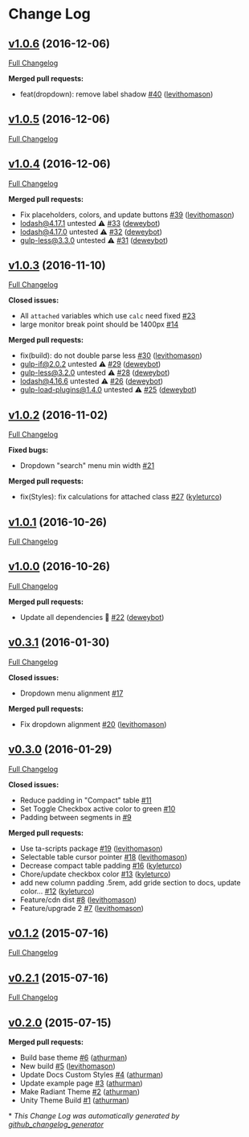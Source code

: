 # Change Log

## [v1.0.6](https://github.com/TechnologyAdvice/radiant/tree/v1.0.6) (2016-12-06)
[Full Changelog](https://github.com/TechnologyAdvice/radiant/compare/v1.0.5...v1.0.6)

**Merged pull requests:**

- feat\(dropdown\): remove label shadow [\#40](https://github.com/TechnologyAdvice/radiant/pull/40) ([levithomason](https://github.com/levithomason))

## [v1.0.5](https://github.com/TechnologyAdvice/radiant/tree/v1.0.5) (2016-12-06)
[Full Changelog](https://github.com/TechnologyAdvice/radiant/compare/v1.0.4...v1.0.5)

## [v1.0.4](https://github.com/TechnologyAdvice/radiant/tree/v1.0.4) (2016-12-06)
[Full Changelog](https://github.com/TechnologyAdvice/radiant/compare/v1.0.3...v1.0.4)

**Merged pull requests:**

- Fix placeholders, colors, and update buttons [\#39](https://github.com/TechnologyAdvice/radiant/pull/39) ([levithomason](https://github.com/levithomason))
- lodash@4.17.1 untested ⚠️ [\#33](https://github.com/TechnologyAdvice/radiant/pull/33) ([deweybot](https://github.com/deweybot))
- lodash@4.17.0 untested ⚠️ [\#32](https://github.com/TechnologyAdvice/radiant/pull/32) ([deweybot](https://github.com/deweybot))
- gulp-less@3.3.0 untested ⚠️ [\#31](https://github.com/TechnologyAdvice/radiant/pull/31) ([deweybot](https://github.com/deweybot))

## [v1.0.3](https://github.com/TechnologyAdvice/radiant/tree/v1.0.3) (2016-11-10)
[Full Changelog](https://github.com/TechnologyAdvice/radiant/compare/v1.0.2...v1.0.3)

**Closed issues:**

- All `attached` variables which use `calc` need fixed [\#23](https://github.com/TechnologyAdvice/radiant/issues/23)
- large monitor break point should be 1400px [\#14](https://github.com/TechnologyAdvice/radiant/issues/14)

**Merged pull requests:**

- fix\(build\): do not double parse less [\#30](https://github.com/TechnologyAdvice/radiant/pull/30) ([levithomason](https://github.com/levithomason))
- gulp-if@2.0.2 untested ⚠️ [\#29](https://github.com/TechnologyAdvice/radiant/pull/29) ([deweybot](https://github.com/deweybot))
- gulp-less@3.2.0 untested ⚠️ [\#28](https://github.com/TechnologyAdvice/radiant/pull/28) ([deweybot](https://github.com/deweybot))
- lodash@4.16.6 untested ⚠️ [\#26](https://github.com/TechnologyAdvice/radiant/pull/26) ([deweybot](https://github.com/deweybot))
- gulp-load-plugins@1.4.0 untested ⚠️ [\#25](https://github.com/TechnologyAdvice/radiant/pull/25) ([deweybot](https://github.com/deweybot))

## [v1.0.2](https://github.com/TechnologyAdvice/radiant/tree/v1.0.2) (2016-11-02)
[Full Changelog](https://github.com/TechnologyAdvice/radiant/compare/v1.0.1...v1.0.2)

**Fixed bugs:**

- Dropdown "search" menu min width [\#21](https://github.com/TechnologyAdvice/radiant/issues/21)

**Merged pull requests:**

- fix\(Styles\): fix calculations for attached class [\#27](https://github.com/TechnologyAdvice/radiant/pull/27) ([kyleturco](https://github.com/kyleturco))

## [v1.0.1](https://github.com/TechnologyAdvice/radiant/tree/v1.0.1) (2016-10-26)
[Full Changelog](https://github.com/TechnologyAdvice/radiant/compare/v1.0.0...v1.0.1)

## [v1.0.0](https://github.com/TechnologyAdvice/radiant/tree/v1.0.0) (2016-10-26)
[Full Changelog](https://github.com/TechnologyAdvice/radiant/compare/v0.3.1...v1.0.0)

**Merged pull requests:**

- Update all dependencies 🌴 [\#22](https://github.com/TechnologyAdvice/radiant/pull/22) ([deweybot](https://github.com/deweybot))

## [v0.3.1](https://github.com/TechnologyAdvice/radiant/tree/v0.3.1) (2016-01-30)
[Full Changelog](https://github.com/TechnologyAdvice/radiant/compare/v0.3.0...v0.3.1)

**Closed issues:**

- Dropdown menu alignment [\#17](https://github.com/TechnologyAdvice/radiant/issues/17)

**Merged pull requests:**

- Fix dropdown alignment [\#20](https://github.com/TechnologyAdvice/radiant/pull/20) ([levithomason](https://github.com/levithomason))

## [v0.3.0](https://github.com/TechnologyAdvice/radiant/tree/v0.3.0) (2016-01-29)
[Full Changelog](https://github.com/TechnologyAdvice/radiant/compare/v0.1.2...v0.3.0)

**Closed issues:**

- Reduce padding in "Compact" table [\#11](https://github.com/TechnologyAdvice/radiant/issues/11)
- Set Toggle Checkbox active color to green [\#10](https://github.com/TechnologyAdvice/radiant/issues/10)
- Padding between segments in  [\#9](https://github.com/TechnologyAdvice/radiant/issues/9)

**Merged pull requests:**

- Use ta-scripts package [\#19](https://github.com/TechnologyAdvice/radiant/pull/19) ([levithomason](https://github.com/levithomason))
- Selectable table cursor pointer [\#18](https://github.com/TechnologyAdvice/radiant/pull/18) ([levithomason](https://github.com/levithomason))
- Decrease compact table padding [\#16](https://github.com/TechnologyAdvice/radiant/pull/16) ([kyleturco](https://github.com/kyleturco))
- Chore/update checkbox color [\#13](https://github.com/TechnologyAdvice/radiant/pull/13) ([kyleturco](https://github.com/kyleturco))
- add new column padding .5rem, add gride section to docs, update color… [\#12](https://github.com/TechnologyAdvice/radiant/pull/12) ([kyleturco](https://github.com/kyleturco))
- Feature/cdn dist [\#8](https://github.com/TechnologyAdvice/radiant/pull/8) ([levithomason](https://github.com/levithomason))
- Feature/upgrade 2 [\#7](https://github.com/TechnologyAdvice/radiant/pull/7) ([levithomason](https://github.com/levithomason))

## [v0.1.2](https://github.com/TechnologyAdvice/radiant/tree/v0.1.2) (2015-07-16)
[Full Changelog](https://github.com/TechnologyAdvice/radiant/compare/v0.2.1...v0.1.2)

## [v0.2.1](https://github.com/TechnologyAdvice/radiant/tree/v0.2.1) (2015-07-16)
[Full Changelog](https://github.com/TechnologyAdvice/radiant/compare/v0.2.0...v0.2.1)

## [v0.2.0](https://github.com/TechnologyAdvice/radiant/tree/v0.2.0) (2015-07-15)
**Merged pull requests:**

- Build base theme [\#6](https://github.com/TechnologyAdvice/radiant/pull/6) ([athurman](https://github.com/athurman))
- New build [\#5](https://github.com/TechnologyAdvice/radiant/pull/5) ([levithomason](https://github.com/levithomason))
- Update Docs Custom Styles [\#4](https://github.com/TechnologyAdvice/radiant/pull/4) ([athurman](https://github.com/athurman))
- Update example page [\#3](https://github.com/TechnologyAdvice/radiant/pull/3) ([athurman](https://github.com/athurman))
- Make Radiant Theme [\#2](https://github.com/TechnologyAdvice/radiant/pull/2) ([athurman](https://github.com/athurman))
- Unity Theme Build [\#1](https://github.com/TechnologyAdvice/radiant/pull/1) ([athurman](https://github.com/athurman))



\* *This Change Log was automatically generated by [github_changelog_generator](https://github.com/skywinder/Github-Changelog-Generator)*